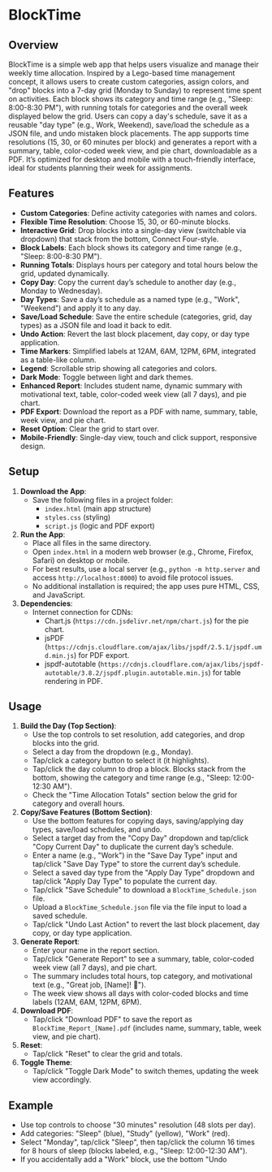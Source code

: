 # BlockTime

## Overview
BlockTime is a simple web app that helps users visualize and manage their weekly time allocation. Inspired by a Lego-based time management concept, it allows users to create custom categories, assign colors, and "drop" blocks into a 7-day grid (Monday to Sunday) to represent time spent on activities. Each block shows its category and time range (e.g., "Sleep: 8:00-8:30 PM"), with running totals for categories and the overall week displayed below the grid. Users can copy a day's schedule, save it as a reusable "day type" (e.g., Work, Weekend), save/load the schedule as a JSON file, and undo mistaken block placements. The app supports time resolutions (15, 30, or 60 minutes per block) and generates a report with a summary, table, color-coded week view, and pie chart, downloadable as a PDF. It’s optimized for desktop and mobile with a touch-friendly interface, ideal for students planning their week for assignments.

## Features
- **Custom Categories**: Define activity categories with names and colors.
- **Flexible Time Resolution**: Choose 15, 30, or 60-minute blocks.
- **Interactive Grid**: Drop blocks into a single-day view (switchable via dropdown) that stack from the bottom, Connect Four-style.
- **Block Labels**: Each block shows its category and time range (e.g., "Sleep: 8:00-8:30 PM").
- **Running Totals**: Displays hours per category and total hours below the grid, updated dynamically.
- **Copy Day**: Copy the current day’s schedule to another day (e.g., Monday to Wednesday).
- **Day Types**: Save a day’s schedule as a named type (e.g., "Work", "Weekend") and apply it to any day.
- **Save/Load Schedule**: Save the entire schedule (categories, grid, day types) as a JSON file and load it back to edit.
- **Undo Action**: Revert the last block placement, day copy, or day type application.
- **Time Markers**: Simplified labels at 12AM, 6AM, 12PM, 6PM, integrated as a table-like column.
- **Legend**: Scrollable strip showing all categories and colors.
- **Dark Mode**: Toggle between light and dark themes.
- **Enhanced Report**: Includes student name, dynamic summary with motivational text, table, color-coded week view (all 7 days), and pie chart.
- **PDF Export**: Download the report as a PDF with name, summary, table, week view, and pie chart.
- **Reset Option**: Clear the grid to start over.
- **Mobile-Friendly**: Single-day view, touch and click support, responsive design.

## Setup
1. **Download the App**:
   - Save the following files in a project folder:
     - `index.html` (main app structure)
     - `styles.css` (styling)
     - `script.js` (logic and PDF export)
2. **Run the App**:
   - Place all files in the same directory.
   - Open `index.html` in a modern web browser (e.g., Chrome, Firefox, Safari) on desktop or mobile.
   - For best results, use a local server (e.g., `python -m http.server` and access `http://localhost:8000`) to avoid file protocol issues.
   - No additional installation is required; the app uses pure HTML, CSS, and JavaScript.
3. **Dependencies**:
   - Internet connection for CDNs:
     - Chart.js (`https://cdn.jsdelivr.net/npm/chart.js`) for the pie chart.
     - jsPDF (`https://cdnjs.cloudflare.com/ajax/libs/jspdf/2.5.1/jspdf.umd.min.js`) for PDF export.
     - jspdf-autotable (`https://cdnjs.cloudflare.com/ajax/libs/jspdf-autotable/3.8.2/jspdf.plugin.autotable.min.js`) for table rendering in PDF.

## Usage
1. **Build the Day (Top Section)**:
   - Use the top controls to set resolution, add categories, and drop blocks into the grid.
   - Select a day from the dropdown (e.g., Monday).
   - Tap/click a category button to select it (it highlights).
   - Tap/click the day column to drop a block. Blocks stack from the bottom, showing the category and time range (e.g., "Sleep: 12:00-12:30 AM").
   - Check the "Time Allocation Totals" section below the grid for category and overall hours.
2. **Copy/Save Features (Bottom Section)**:
   - Use the bottom features for copying days, saving/applying day types, save/load schedules, and undo.
   - Select a target day from the "Copy Day" dropdown and tap/click "Copy Current Day" to duplicate the current day’s schedule.
   - Enter a name (e.g., "Work") in the "Save Day Type" input and tap/click "Save Day Type" to store the current day’s schedule.
   - Select a saved day type from the "Apply Day Type" dropdown and tap/click "Apply Day Type" to populate the current day.
   - Tap/click "Save Schedule" to download a `BlockTime_Schedule.json` file.
   - Upload a `BlockTime_Schedule.json` file via the file input to load a saved schedule.
   - Tap/click "Undo Last Action" to revert the last block placement, day copy, or day type application.
3. **Generate Report**:
   - Enter your name in the report section.
   - Tap/click "Generate Report" to see a summary, table, color-coded week view (all 7 days), and pie chart.
   - The summary includes total hours, top category, and motivational text (e.g., "Great job, [Name]! 🎉").
   - The week view shows all days with color-coded blocks and time labels (12AM, 6AM, 12PM, 6PM).
4. **Download PDF**:
   - Tap/click "Download PDF" to save the report as `BlockTime_Report_[Name].pdf` (includes name, summary, table, week view, and pie chart).
5. **Reset**:
   - Tap/click "Reset" to clear the grid and totals.
6. **Toggle Theme**:
   - Tap/click "Toggle Dark Mode" to switch themes, updating the week view accordingly.

## Example
- Use top controls to choose "30 minutes" resolution (48 slots per day).
- Add categories: "Sleep" (blue), "Study" (yellow), "Work" (red).
- Select "Monday", tap/click "Sleep", then tap/click the column 16 times for 8 hours of sleep (blocks labeled, e.g., "Sleep: 12:00-12:30 AM").
- If you accidentally add a "Work" block, use the bottom "Undo